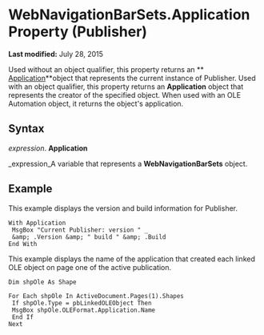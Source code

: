 
# WebNavigationBarSets.Application Property (Publisher)

 **Last modified:** July 28, 2015

Used without an object qualifier, this property returns an  ** [Application](acfc7efb-e6a5-a89a-3aee-3cb4af2f3508.md)**object that represents the current instance of Publisher. Used with an object qualifier, this property returns an  **Application** object that represents the creator of the specified object. When used with an OLE Automation object, it returns the object's application.

## Syntax

 _expression_. **Application**

 _expression_A variable that represents a  **WebNavigationBarSets** object.


## Example

This example displays the version and build information for Publisher.


```
With Application 
 MsgBox "Current Publisher: version " _ 
 &amp; .Version &amp; " build " &amp; .Build 
End With
```

This example displays the name of the application that created each linked OLE object on page one of the active publication.




```
Dim shpOle As Shape 
 
For Each shpOle In ActiveDocument.Pages(1).Shapes 
 If shpOle.Type = pbLinkedOLEObject Then 
 MsgBox shpOle.OLEFormat.Application.Name 
 End If 
Next
```

